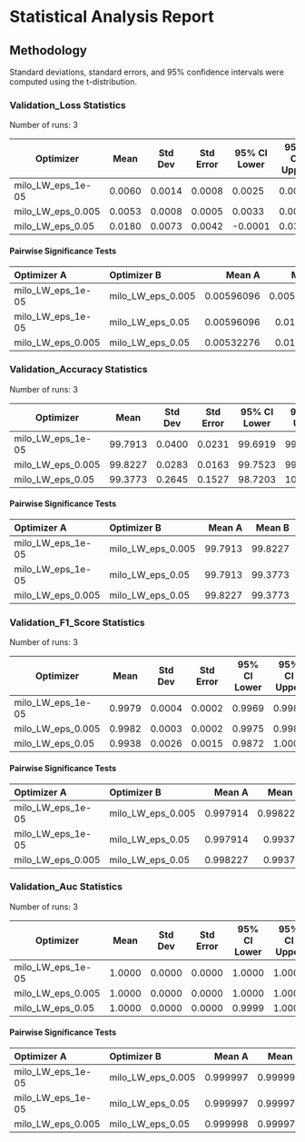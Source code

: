 # Statistical Analysis Report

## Methodology

Standard deviations, standard errors, and 95% confidence intervals were computed using the t-distribution.

### Validation_Loss Statistics

Number of runs: 3

| Optimizer | Mean | Std Dev | Std Error | 95% CI Lower | 95% CI Upper |
|-----------|------|---------|-----------|--------------|--------------|
| milo_LW_eps_1e-05 | 0.0060 | 0.0014 | 0.0008 | 0.0025 | 0.0094 |
| milo_LW_eps_0.005 | 0.0053 | 0.0008 | 0.0005 | 0.0033 | 0.0074 |
| milo_LW_eps_0.05 | 0.0180 | 0.0073 | 0.0042 | -0.0001 | 0.0361 |

#### Pairwise Significance Tests

| Optimizer A      | Optimizer B      |     Mean A |     Mean B | Better           |   p-value | Significant   | Metric                |
|:-----------------|:-----------------|-----------:|-----------:|:-----------------|----------:|:--------------|:----------------------|
| milo_LW_eps_1e-05 | milo_LW_eps_0.005 | 0.00596096 | 0.00532276 | milo_LW_eps_0.005 | 0.540841  |               | final_validation_loss |
| milo_LW_eps_1e-05 | milo_LW_eps_0.05  | 0.00596096 | 0.0180036  | milo_LW_eps_1e-05 | 0.0982216 |               | final_validation_loss |
| milo_LW_eps_0.005 | milo_LW_eps_0.05  | 0.00532276 | 0.0180036  | milo_LW_eps_0.005 | 0.0926192 |               | final_validation_loss |

### Validation_Accuracy Statistics

Number of runs: 3

| Optimizer | Mean | Std Dev | Std Error | 95% CI Lower | 95% CI Upper |
|-----------|------|---------|-----------|--------------|--------------|
| milo_LW_eps_1e-05 | 99.7913 | 0.0400 | 0.0231 | 99.6919 | 99.8907 |
| milo_LW_eps_0.005 | 99.8227 | 0.0283 | 0.0163 | 99.7523 | 99.8930 |
| milo_LW_eps_0.05 | 99.3773 | 0.2645 | 0.1527 | 98.7203 | 100.0344 |

#### Pairwise Significance Tests

| Optimizer A      | Optimizer B      |   Mean A |   Mean B | Better           |   p-value | Significant   | Metric                    |
|:-----------------|:-----------------|---------:|---------:|:-----------------|----------:|:--------------|:--------------------------|
| milo_LW_eps_1e-05 | milo_LW_eps_0.005 |  99.7913 |  99.8227 | milo_LW_eps_0.005 | 0.33664   |               | final_validation_accuracy |
| milo_LW_eps_1e-05 | milo_LW_eps_0.05  |  99.7913 |  99.3773 | milo_LW_eps_1e-05 | 0.110238  |               | final_validation_accuracy |
| milo_LW_eps_0.005 | milo_LW_eps_0.05  |  99.8227 |  99.3773 | milo_LW_eps_0.005 | 0.0985762 |               | final_validation_accuracy |

### Validation_F1_Score Statistics

Number of runs: 3

| Optimizer | Mean | Std Dev | Std Error | 95% CI Lower | 95% CI Upper |
|-----------|------|---------|-----------|--------------|--------------|
| milo_LW_eps_1e-05 | 0.9979 | 0.0004 | 0.0002 | 0.9969 | 0.9989 |
| milo_LW_eps_0.005 | 0.9982 | 0.0003 | 0.0002 | 0.9975 | 0.9989 |
| milo_LW_eps_0.05 | 0.9938 | 0.0026 | 0.0015 | 0.9872 | 1.0003 |

#### Pairwise Significance Tests

| Optimizer A      | Optimizer B      |   Mean A |   Mean B | Better           |   p-value | Significant   | Metric                    |
|:-----------------|:-----------------|---------:|---------:|:-----------------|----------:|:--------------|:--------------------------|
| milo_LW_eps_1e-05 | milo_LW_eps_0.005 | 0.997914 | 0.998227 | milo_LW_eps_0.005 | 0.336766  |               | final_validation_f1_score |
| milo_LW_eps_1e-05 | milo_LW_eps_0.05  | 0.997914 | 0.99377  | milo_LW_eps_1e-05 | 0.109998  |               | final_validation_f1_score |
| milo_LW_eps_0.005 | milo_LW_eps_0.05  | 0.998227 | 0.99377  | milo_LW_eps_0.005 | 0.0983756 |               | final_validation_f1_score |

### Validation_Auc Statistics

Number of runs: 3

| Optimizer | Mean | Std Dev | Std Error | 95% CI Lower | 95% CI Upper |
|-----------|------|---------|-----------|--------------|--------------|
| milo_LW_eps_1e-05 | 1.0000 | 0.0000 | 0.0000 | 1.0000 | 1.0000 |
| milo_LW_eps_0.005 | 1.0000 | 0.0000 | 0.0000 | 1.0000 | 1.0000 |
| milo_LW_eps_0.05 | 1.0000 | 0.0000 | 0.0000 | 0.9999 | 1.0000 |

#### Pairwise Significance Tests

| Optimizer A      | Optimizer B      |   Mean A |   Mean B | Better           |   p-value | Significant   | Metric               |
|:-----------------|:-----------------|---------:|---------:|:-----------------|----------:|:--------------|:---------------------|
| milo_LW_eps_1e-05 | milo_LW_eps_0.005 | 0.999997 | 0.999998 | milo_LW_eps_0.005 |  0.370918 |               | final_validation_auc |
| milo_LW_eps_1e-05 | milo_LW_eps_0.05  | 0.999997 | 0.999979 | milo_LW_eps_1e-05 |  0.210172 |               | final_validation_auc |
| milo_LW_eps_0.005 | milo_LW_eps_0.05  | 0.999998 | 0.999979 | milo_LW_eps_0.005 |  0.195965 |               | final_validation_auc |

